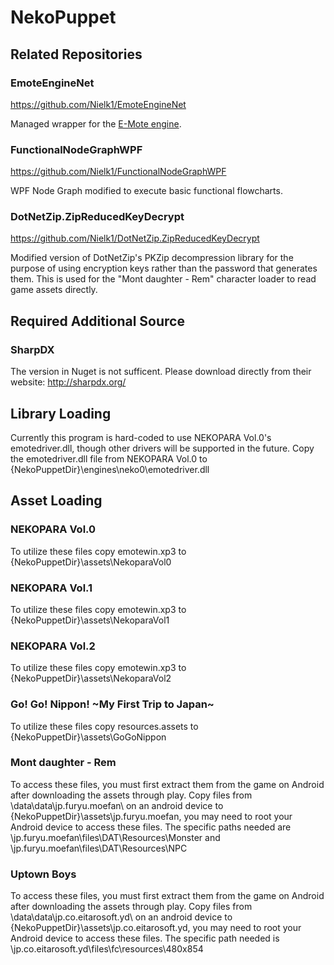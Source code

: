 # NekoPuppet

## Related Repositories

### EmoteEngineNet

https://github.com/Nielk1/EmoteEngineNet

Managed wrapper for the [E-Mote engine](http://emote.mtwo.co.jp/).

### FunctionalNodeGraphWPF

https://github.com/Nielk1/FunctionalNodeGraphWPF

WPF Node Graph modified to execute basic functional flowcharts.

### DotNetZip.ZipReducedKeyDecrypt

https://github.com/Nielk1/DotNetZip.ZipReducedKeyDecrypt

Modified version of DotNetZip's PKZip decompression library for the purpose of using encryption keys rather than the password that generates them.  This is used for the "Mont daughter - Rem" character loader to read game assets directly.

## Required Additional Source

### SharpDX

The version in Nuget is not sufficent.  Please download directly from their website: http://sharpdx.org/

## Library Loading

Currently this program is hard-coded to use NEKOPARA Vol.0's emotedriver.dll, though other drivers will be supported in the future.
Copy the emotedriver.dll file from NEKOPARA Vol.0 to {NekoPuppetDir}\engines\neko0\emotedriver.dll

## Asset Loading

### NEKOPARA Vol.0

To utilize these files copy emotewin.xp3 to {NekoPuppetDir}\assets\NekoparaVol0

### NEKOPARA Vol.1

To utilize these files copy emotewin.xp3 to {NekoPuppetDir}\assets\NekoparaVol1

### NEKOPARA Vol.2

To utilize these files copy emotewin.xp3 to {NekoPuppetDir}\assets\NekoparaVol2

### Go! Go! Nippon! ~My First Trip to Japan~

To utilize these files copy resources.assets to {NekoPuppetDir}\assets\GoGoNippon

### Mont daughter - Rem

To access these files, you must first extract them from the game on Android after downloading the assets through play.
Copy files from \data\data\jp.furyu.moefan\ on an android device to {NekoPuppetDir}\assets\jp.furyu.moefan\, you may need to root your Android device to access these files.
The specific paths needed are \jp.furyu.moefan\files\DAT\Resources\Monster and \jp.furyu.moefan\files\DAT\Resources\NPC

### Uptown Boys

To access these files, you must first extract them from the game on Android after downloading the assets through play.
Copy files from \data\data\jp.co.eitarosoft.yd\ on an android device to {NekoPuppetDir}\assets\jp.co.eitarosoft.yd\, you may need to root your Android device to access these files.
The specific path needed is \jp.co.eitarosoft.yd\files\fc\resources\480x854